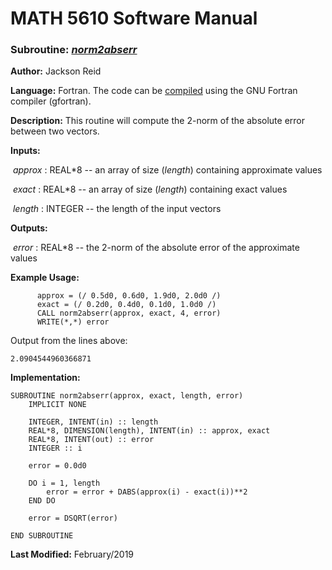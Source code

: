 # MATH 5610 Software Manual

### Subroutine: [_norm2abserr_](../norm2abserr.f90)

**Author:** Jackson Reid

**Language:** Fortran. The code can be [compiled](compilation.md) using the GNU Fortran compiler (gfortran).

**Description:** This routine will compute the 2-norm of the absolute error between two vectors.

**Inputs:** 

​       _approx_ : REAL*8 -- an array of size (_length_) containing approximate values

​	_exact_ : REAL*8 -- an array of size (_length_) containing exact values

​       _length_ : INTEGER -- the length of the input vectors

**Outputs:** 

​	_error_ : REAL*8 -- the 2-norm of the absolute error of the approximate values

**Example Usage:** 

```
      approx = (/ 0.5d0, 0.6d0, 1.9d0, 2.0d0 /)
      exact = (/ 0.2d0, 0.4d0, 0.1d0, 1.0d0 /)
      CALL norm2abserr(approx, exact, 4, error)
      WRITE(*,*) error
```
Output from the lines above:
```
2.0904544960366871
```
**Implementation:**

```
SUBROUTINE norm2abserr(approx, exact, length, error)
    IMPLICIT NONE

    INTEGER, INTENT(in) :: length
    REAL*8, DIMENSION(length), INTENT(in) :: approx, exact
    REAL*8, INTENT(out) :: error
    INTEGER :: i

    error = 0.0d0

    DO i = 1, length
        error = error + DABS(approx(i) - exact(i))**2
    END DO

    error = DSQRT(error)

END SUBROUTINE
```



**Last Modified:** February/2019

